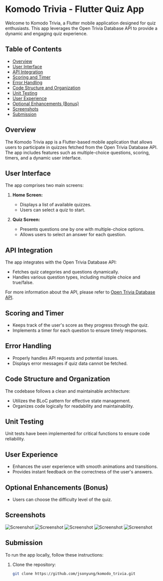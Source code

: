 # Komodo Trivia - Flutter Quiz App

Welcome to Komodo Trivia, a Flutter mobile application designed for quiz enthusiasts. This app leverages the Open Trivia Database API to provide a dynamic and engaging quiz experience.

## Table of Contents

- [Overview](#overview)
- [User Interface](#user-interface)
- [API Integration](#api-integration)
- [Scoring and Timer](#scoring-and-timer)
- [Error Handling](#error-handling)
- [Code Structure and Organization](#code-structure-and-organization)
- [Unit Testing](#unit-testing)
- [User Experience](#user-experience)
- [Optional Enhancements (Bonus)](#optional-enhancements-bonus)
- [Screenshots](#screenshots)
- [Submission](#submission)

## Overview

The Komodo Trivia app is a Flutter-based mobile application that allows users to participate in quizzes fetched from the Open Trivia Database API. The app includes features such as multiple-choice questions, scoring, timers, and a dynamic user interface.

## User Interface

The app comprises two main screens:

1. **Home Screen:**
    - Displays a list of available quizzes.
    - Users can select a quiz to start.

2. **Quiz Screen:**
    - Presents questions one by one with multiple-choice options.
    - Allows users to select an answer for each question.

## API Integration

The app integrates with the Open Trivia Database API:
- Fetches quiz categories and questions dynamically.
- Handles various question types, including multiple choice and true/false.

For more information about the API, please refer to [Open Trivia Database API](https://opentdb.com/api_config.php).

## Scoring and Timer

- Keeps track of the user's score as they progress through the quiz.
- Implements a timer for each question to ensure timely responses.

## Error Handling

- Properly handles API requests and potential issues.
- Displays error messages if quiz data cannot be fetched.

## Code Structure and Organization

The codebase follows a clean and maintainable architecture:
- Utilizes the BLoC pattern for effective state management.
- Organizes code logically for readability and maintainability.

## Unit Testing

Unit tests have been implemented for critical functions to ensure code reliability.

## User Experience
- Enhances the user experience with smooth animations and transitions.
- Provides instant feedback on the correctness of the user's answers.

## Optional Enhancements (Bonus)
- Users can choose the difficulty level of the quiz.


## Screenshots
![Screenshot](screenshots/1.jpg)
![Screenshot](screenshots/2.jpg)
![Screenshot](screenshots/3.jpg)
![Screenshot](screenshots/4.jpg)
![Screenshot](screenshots/5.jpg)

## Submission

To run the app locally, follow these instructions:

1. Clone the repository:

   ```bash
   git clone https://github.com/jsonyung/komodo_trivia.git
